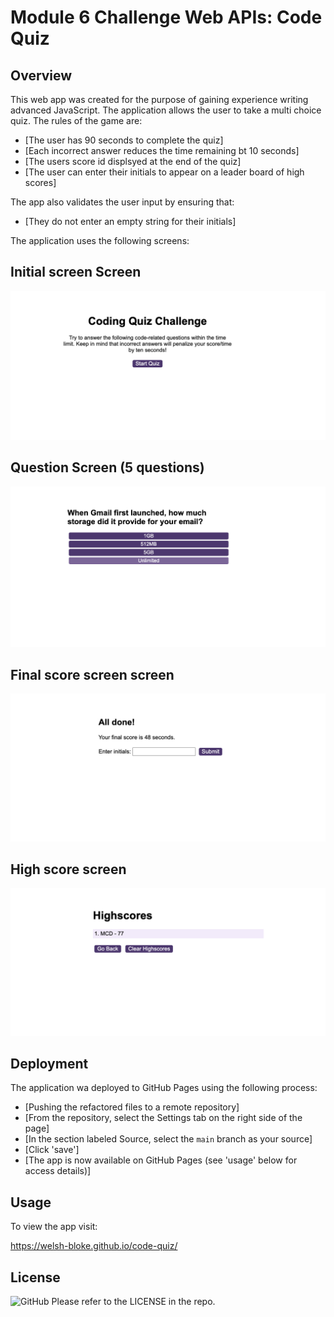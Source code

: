 # Module 6 Challenge Web APIs: Code Quiz

## Overview

This web app was created for the purpose of gaining experience writing advanced JavaScript. The application allows the user
to take a multi choice quiz. The rules of the game are:

- [The user has 90 seconds to complete the quiz]
- [Each incorrect answer reduces the time remaining bt 10 seconds]
- [The users score id displsyed at the end of the quiz]
- [The user can enter their initials to appear on a leader board of high scores]

The app also validates the user input by ensuring that:

- [They do not enter an empty string for their initials]

The application uses the following screens:

## Initial screen Screen

<img src="./img/initial.png" width="600">

## Question Screen (5 questions)

<img src="./img/question.png" width="600">

## Final score screen screen

<img src="./img/score.png" width="600">

## High score screen

<img src="./img/high.png" width="600">

## Deployment

The application wa deployed to GitHub Pages using the following process:

- [Pushing the refactored files to a remote repository]
- [From the repository, select the Settings tab on the right side of the page]
- [In the section labeled Source, select the `main` branch as your source]
- [Click 'save']
- [The app is now available on GitHub Pages (see 'usage' below for access details)]

## Usage

To view the app visit:

https://welsh-bloke.github.io/code-quiz/

## License

![GitHub](https://img.shields.io/github/license/welsh-bloke/prework-study-guide?logo=GitHub&style=flat-square)
Please refer to the LICENSE in the repo.

